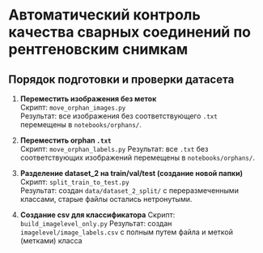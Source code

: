 # Автоматический контроль качества сварных соединений по рентгеновским снимкам

## Порядок подготовки и проверки датасета

1. **Переместить изображения без меток**  
   Скрипт: `move_orphan_images.py`  
   Результат: все изображения без соответствующего `.txt` перемещены в `notebooks/orphans/`.

2. **Переместить orphan `.txt`**  
   Скрипт: `move_orphan_labels.py`
   Результат: все `.txt` без соответствующих изображений перемещены в `notebooks/orphans/`.

3. **Разделение dataset_2 на train/val/test (создание новой папки)**  
   Скрипт: `split_train_to_test.py`  
   Результат: создан `data/dataset_2_split/` с переразмеченными классами, старые файлы остались нетронутыми.

4. **Создание csv для классификатора**
   Скрипт: `build_imagelevel_only.py`
   Результат: создан `imagelevel/image_labels.csv` с полным путем файла и меткой (метками) класса